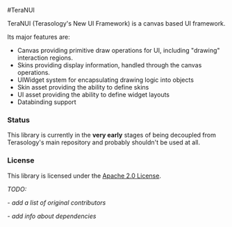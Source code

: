 #TeraNUI

TeraNUI (Terasology's New UI Framework) is a canvas based UI framework.
 
Its major features are:

* Canvas providing primitive draw operations for UI, including "drawing" interaction regions.
* Skins providing display information, handled through the canvas operations.
* UIWidget system for encapsulating drawing logic into objects
* Skin asset providing the ability to define skins
* UI asset providing the ability to define widget layouts
* Databinding support

### Status

This library is currently in the **very early** stages of being decoupled from Terasology's main repository and probably shouldn't be used at all.

### License

This library is licensed under the [Apache 2.0 License](http://www.apache.org/licenses/LICENSE-2.0.html).

*TODO:*

*- add a list of original contributors*

*- add info about dependencies*
